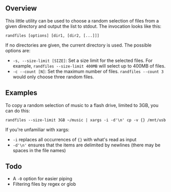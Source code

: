 ## Overview

This little utility can be used to choose a random selection of files from a
given directory and output the list to stdout. The invocation looks like this:

    randfiles [options] [dir1, [dir2, [...]]]

If no directories are given, the current directory is used. The possible options are:

  - `-s, --size-limit [SIZE]`: Set a size limit for the selected files. For
    example, `randfiles --size-limit 400MB` will select up to 400MB of files.
  - `-c --count [N]`: Set the maximum number of files. `randfiles --count 3`
    would only choose three random files.

## Examples

To copy a random selection of music to a flash drive, limited to 3GB, you can do
this:

    randfiles --size-limit 3GB ~/music | xargs -i -d'\n' cp -v {} /mnt/usb

If you're unfamiliar with xargs:

  - `-i` replaces all occurrences of `{}` with what's read as input
  - `-d'\n'` ensures that the items are delimited by newlines (there may be
    spaces in the file names)

## Todo

- A `-0` option for easier piping
- Filtering files by regex or glob
